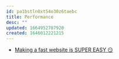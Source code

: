 ```yaml
---
id: pa1bstln0xt54o30z6taebc
title: Performance
desc: ""
updated: 1664952787920
created: 1646012221215
---
```


- [Making a fast website is SUPER EASY 😏](https://www.enterspeed.com/blog/making-a-fast-website-is-super-easy/)
